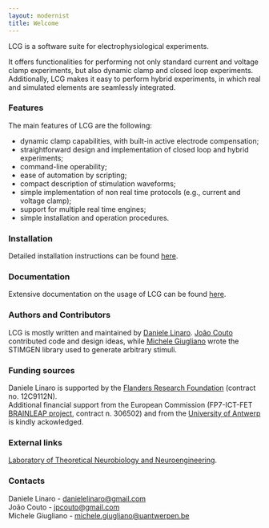 ```yaml
---
layout: modernist
title: Welcome
---
```


LCG is a software suite for electrophysiological experiments.

It offers functionalities for performing not only standard current and
voltage clamp experiments, but also dynamic clamp and closed loop
experiments. Additionally, LCG makes it easy to perform hybrid
experiments, in which real and simulated elements are seamlessly
integrated.

### Features
The main features of LCG are the following:
- dynamic clamp capabilities, with built-in active electrode compensation; 
- straightforward design and implementation of closed loop and hybrid experiments; 
- command-line operability; 
- ease of automation by scripting; 
- compact description of stimulation waveforms; 
- simple implementation of non real time protocols (e.g., current and voltage clamp); 
- support for multiple real time engines; 
- simple installation and operation procedures. 

### Installation
Detailed installation instructions can be found [here](installation.html).

### Documentation
Extensive documentation on the usage of LCG can be found [here](manual.html).

### Authors and Contributors
LCG is mostly written and maintained by [Daniele Linaro](mailto:danielelinaro@gmail.com).
[João Couto](mailto:jpcouto@gmail.com) contributed code and design ideas, while [Michele
Giugliano](mailto:michele.giugliano@ua.ac.be) wrote the STIMGEN library used to generate arbitrary stimuli.

### Funding sources
Daniele Linaro is supported by the [Flanders Research
Foundation](http://www.fwo.be/) (contract no. 12C9112N).  
Additional financial support from the European Commission
(FP7-ICT-FET [BRAINLEAP project](http://www.brainleap.eu/), contract
n. 306502) and from the [University of Antwerp](http://www.ua.ac.be/)
is kindly ackowledged.

### External links
[Laboratory of Theoretical Neurobiology and Neuroengineering](http://www.tnb.ua.ac.be/).

### Contacts
Daniele Linaro - <danielelinaro@gmail.com>  
Jo&atilde;o Couto - <jpcouto@gmail.com>  
Michele Giugliano - <michele.giugliano@uantwerpen.be>



